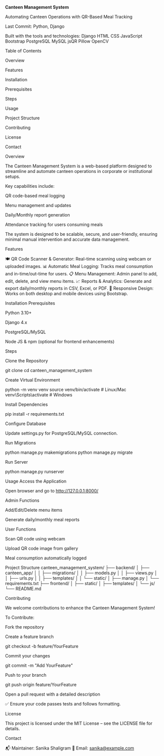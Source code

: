 **Canteen Management System**

Automating Canteen Operations with QR-Based Meal Tracking

Last Commit: Python, Django

Built with the tools and technologies:
Django HTML CSS JavaScript Bootstrap PostgreSQL MySQL jsQR Pillow OpenCV

Table of Contents

Overview

Features

Installation

Prerequisites

Steps

Usage

Project Structure

Contributing

License

Contact

Overview

The Canteen Management System is a web-based platform designed to streamline and automate canteen operations in corporate or institutional setups.

Key capabilities include:

QR code-based meal logging

Menu management and updates

Daily/Monthly report generation

Attendance tracking for users consuming meals

The system is designed to be scalable, secure, and user-friendly, ensuring minimal manual intervention and accurate data management.

Features

🍽️ QR Code Scanner & Generator: Real-time scanning using webcam or uploaded images.
📊 Automatic Meal Logging: Tracks meal consumption and in-time/out-time for users.
📋 Menu Management: Admin panel to add, edit, delete, and view menu items.
📈 Reports & Analytics: Generate and export daily/monthly reports in CSV, Excel, or PDF.
📱 Responsive Design: Works on both desktop and mobile devices using Bootstrap.

Installation
Prerequisites

Python 3.10+

Django 4.x

PostgreSQL/MySQL

Node JS & npm (optional for frontend enhancements)

Steps

Clone the Repository

git clone <your-repo-url>
cd canteen_management_system


Create Virtual Environment

python -m venv venv
source venv/bin/activate   # Linux/Mac
venv\Scripts\activate      # Windows


Install Dependencies

pip install -r requirements.txt


Configure Database

Update settings.py for PostgreSQL/MySQL connection.

Run Migrations

python manage.py makemigrations
python manage.py migrate


Run Server

python manage.py runserver

Usage
Access the Application

Open browser and go to http://127.0.0.1:8000/

Admin Functions

Add/Edit/Delete menu items

Generate daily/monthly meal reports

User Functions

Scan QR code using webcam

Upload QR code image from gallery

Meal consumption automatically logged

Project Structure
canteen_management_system/
├── backend/
│   ├── canteen_app/
│   │   ├── migrations/
│   │   ├── models.py
│   │   ├── views.py
│   │   ├── urls.py
│   │   ├── templates/
│   │   └── static/
│   ├── manage.py
│   └── requirements.txt
├── frontend/
│   ├── static/
│   ├── templates/
│   └── js/
└── README.md

Contributing

We welcome contributions to enhance the Canteen Management System!

To Contribute:

Fork the repository

Create a feature branch

git checkout -b feature/YourFeature


Commit your changes

git commit -m "Add YourFeature"


Push to your branch

git push origin feature/YourFeature


Open a pull request with a detailed description

✅ Ensure your code passes tests and follows formatting.

License

This project is licensed under the MIT License – see the LICENSE file for details.

Contact

📬 Maintainer: Sanika Shaligram
📧 Email: sanika@example.com
